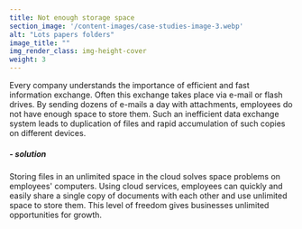 ```yaml
---
title: Not enough storage space
section_image: '/content-images/case-studies-image-3.webp'
alt: "Lots papers folders"
image_title: ""
img_render_class: img-height-cover
weight: 3
---
```


Every company understands the importance of efficient and fast information exchange. Often this exchange takes place
via e-mail or flash drives. By sending dozens of e-mails a day with attachments, employees do not have enough space to
store them. Such an inefficient data exchange system leads to duplication of files and rapid accumulation of such copies
on different devices.

##### - solution

Storing files in an unlimited space in the cloud solves space problems on employees' computers. Using cloud services,
employees can quickly and easily share a single copy of documents with each other and use unlimited space to store them.
This level of freedom gives businesses unlimited opportunities for growth.
